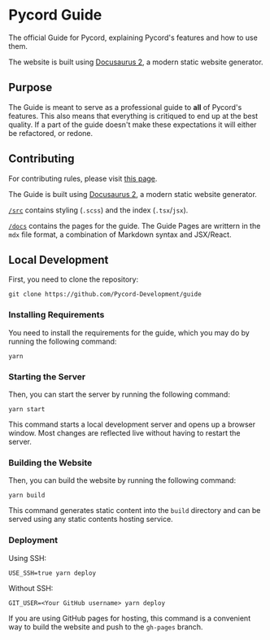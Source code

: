 # Pycord Guide

The official Guide for Pycord, explaining Pycord's features and how to use them.

The website is built using [Docusaurus 2](https://docusaurus.io/), a modern static website generator. 

## Purpose

The Guide is meant to serve as a professional guide to **all** of Pycord's features.
This also means that everything is critiqued to end up at the best quality.
If a part of the guide doesn't make these expectations
it will either be refactored, or redone.

## Contributing

For contributing rules, please visit [this page](./.github/CONTRIBUTING.md).

The Guide is built using [Docusaurus 2](https://docusaurus.io/), a modern static website generator. 

[`/src`](./src) contains styling (`.scss`) and the index (`.tsx`/`jsx`).

[`/docs`](./docs) contains the pages for the guide. The Guide Pages are writtern in the `mdx` file format, a combination of Markdown syntax and JSX/React.

## Local Development

First, you need to clone the repository:

    git clone https://github.com/Pycord-Development/guide

### Installing Requirements

You need to install the requirements for the guide, which you may do by running the following command:

    yarn

### Starting the Server

Then, you can start the server by running the following command:

    yarn start

This command starts a local development server and opens up a browser window. Most changes are reflected live without having to restart the server.

### Building the Website

Then, you can build the website by running the following command:

    yarn build

This command generates static content into the `build` directory and can be served using any static contents hosting service.

### Deployment

Using SSH:

    USE_SSH=true yarn deploy

Without SSH:

    GIT_USER=<Your GitHub username> yarn deploy

If you are using GitHub pages for hosting, this command is a convenient way to build the website and push to the `gh-pages` branch.
